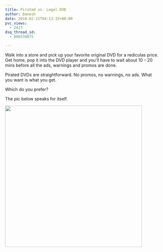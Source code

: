 ```yaml
---
title: Pirated vs. Legal DVD
author: Danesh
date: 2010-02-21T04:13:33+00:00
pvc_views:
  - 2423
dsq_thread_id:
  - 896539875

---
```

Walk into a store and pick up your favorite original DVD for a rediculas price. Get home, pop it into the DVD player and you'll have to wait about 10 &#8211; 20 mins before all the ads, warnings and promos are done.

Pirated DVDs are straightforward. No promos, no warnings, no ads. What you want is what you get.

Which do you prefer?

The pic below speaks for itself.

<img loading="lazy" class="alignnone size-medium wp-image-2000" title="pirated.DVD" src="/wp-content/uploads/2010/02/pirated.DVD_-450x464.jpg" alt="" width="450" height="464" srcset="/wp-content/uploads/2010/02/pirated.DVD_-450x464.jpg 450w, /wp-content/uploads/2010/02/pirated.DVD_.jpg 800w" sizes="(max-width: 450px) 100vw, 450px" />